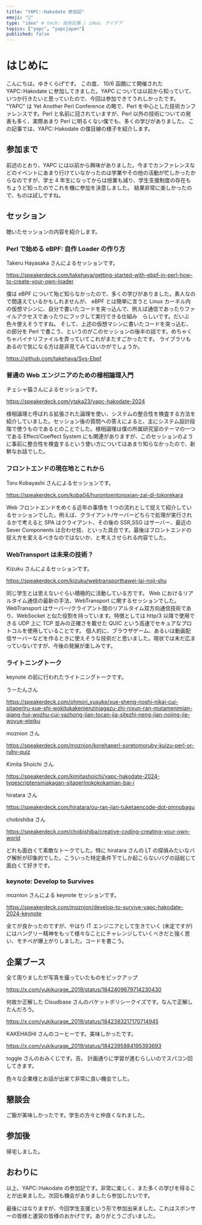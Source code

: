 ```yaml
---
title: "YAPC::Hakodate 参加記"
emoji: "🚅"
type: "idea" # tech: 技術記事 / idea: アイデア
topics: ["yapc", "yapcjapan"]
published: false
---
```


# はじめに

こんにちは。ゆきくらげです。
この度、 10/6 函館にて開催された YAPC::Hakodate に参加してきました。YAPC については以前から知っていて、いつか行きたいと思っていたので、今回は参加できてうれしかったです。
"YAPC" は Yet Another Perl Conference の略で、Perl を中心とした技術カンファレンスです。Perl と名前に冠されていますが、Perl 以外の技術についての発表も多く、実際あまり Perl に明るくない僕でも、多くの学びがありました。
この記事では、YAPC::Hakodate の僕目線の様子を紹介します。

## 参加まで

前述のとおり、YAPC には以前から興味がありました。今までカンファレンスなどのイベントにあまり行けていなかったのは学業やその他の活動が忙しかったからなのですが、学士 4 年生になってからは授業も減り、学生支援制度の存在もちょうど知ったのでこれを機に参加を決意しました。
結果非常に楽しかったので、ものは試しですね。

## セッション

聴いたセッションの内容を紹介します。

### Perl で始める eBPF: 自作 Loader の作り方

Takeru Hayasaka さんによるセッションです。

https://speakerdeck.com/takehaya/getting-started-with-ebpf-in-perl-how-to-create-your-own-loader

僕は eBPF について殆ど知らなかったので、多くの学びがありました。素人なので間違えているかもしれませんが、 eBPF とは簡単に言うと Linux カーネル内の仮想マシンに、自分で書いたコードを突っ込んで、例えば通信であったりファイルアクセスであったりにフックして実行できる仕組み　らしいです。だいぶ色々使えそうですね。
そして、上述の仮想マシンに書いたコードを突っ込む、の部分を Perl で書こう、というのがこのセッションの後半の話です。めちゃくちゃバイナリファイルを弄っていてこれがまたすごかったです。
ライブラリもあるので気になる方は是非見てみてはいかがでしょうか。

https://github.com/takehaya/Sys-Ebpf

### 普通の Web エンジニアのための様相論理入門

チェシャ猫さんによるセッションです。

https://speakerdeck.com/ytaka23/yapc-hakodate-2024

様相論理と呼ばれる拡張された論理を使い、システムの整合性を検査する方法を紹介していました。セッション後の質問への答えによると、主にシステム設計段階で使うものであるとのことでした。様相論理は僕の所属研究室のテーマの一つである Effect/Coeffect System にも関連がありますが、このセッションのように事前に整合性を検査するという使い方についてはあまり知らなかったので、新鮮なお話でした。

### フロントエンドの現在地とこれから

Toru Kobayashi さんによるセッションです。

https://speakerdeck.com/koba04/hurontoentonoxian-zai-di-tokorekara

Web フロントエンドをめぐる近年の事情を 1 つの流れとして捉えて紹介しているセッションでした。例えば、クライアント/サーバーどちらで処理が実行されるかで考えると SPA はクライアント、その後の SSR,SSG はサーバー、最近の Sever Components は合わせ技、といった具合です。最後はフロントエンドの捉え方を変えるべきなのではないか、と考えさせられる内容でした。

### WebTransport は未来の技術？

Kizuku さんによるセッションです。

https://speakerdeck.com/kizuku/webtransporthawei-lai-noji-shu

同じ学生とは思えないぐらい積極的に活動している方です。
Web におけるリアルタイム通信の最新の手法、WebTransport に関するセッションでした。WebTransport はサーバー/クライアント間のリアルタイム双方向通信技術であり、WebSocket と似た役割を持っています。特徴としては http/3 以降で使用できる UDP 上に TCP 並みの正確さを載せた QUIC という高速でセキュアなプロトコルを使用していることです。
個人的に、ブラウザゲーム、あるいは動画配信サーバーなどを作るときに使えそうな技術だと思いました。現状では未だ広まっていないですが、今後の発展が楽しみです。

### ライトニングトーク

keynote の前に行われたライトニングトークです。

うーたんさん

https://speakerdeck.com/ohmori_yusuke/xue-sheng-noshi-nikai-cui-sitaperlru-xue-shi-wokitukakenienziniagazu-zhi-nixun-ran-mutamenimian-qiang-hui-wozhu-cui-yazhong-jian-tocan-jia-sitezhi-neng-jian-nojing-jie-woyue-eteiku

moznion さん

https://speakerdeck.com/moznion/korehaperl-soretomoruby-kuizu-perl-or-ruby-quiz

Kimita Shoichi さん

https://speakerdeck.com/kimitashoichi/yapc-hakodate-2024-typescriptensiniakagan-sitaperlnokokokamian-bai-i

hiratara さん

https://speakerdeck.com/hiratara/ou-ran-jian-tuketaencode-dot-pmnobagu

chobishiba さん

https://speakerdeck.com/chobishiba/creative-coding-creating-your-own-world

どれも面白くて素敵なトークでした。特に hiratara さんの LT の探偵みたいなバグ解析が印象的でした。こういった特定条件下でしか起こらないバグの話総じて面白くて好きです。

### keynote: Develop to Survives

moznion さんによる keynote セッションです。

https://speakerdeck.com/moznion/develop-to-survive-yapc-hakodate-2024-keynote

全てが良かったのですが、やはり IT エンジニアとして生きていく (未定ですが) にはハングリー精神をもって様々なことにチャレンジしていくべきだと強く思い、モチベが爆上がりしました。コードを書こう。

## 企業ブース

全て周りましたが写真を撮っていたものをピックアップ

https://x.com/yukikurage_2019/status/1842409679714230430

何故か正解した Cloudbase さんのバケットポリシークイズです。なんで正解したんだろう。

https://x.com/yukikurage_2019/status/1842383217170714945

KAKEHASHI さんのコーヒーです。美味しかったです。

https://x.com/yukikurage_2019/status/1842395884195393693

toggle さんのおみくじです。吉。
計画通りに学習が進むらしいのでスパコン回してきます。

色々な企業様とお話が出来て非常に良い機会でした。

## 懇談会

ご飯が美味しかったです。学生の方々と仲良くなれました。

## 参加後

帰宅しました。

## おわりに

以上、YAPC::Hakodate の参加記です。非常に楽しく、また多くの学びを得ることが出来ました。次回も機会がありましたら参加したいです。

最後にはなりますが、今回学生支援という形で参加出来ました。これはスポンサーの皆様と運営の皆様のおかげです。ありがとうございました。
